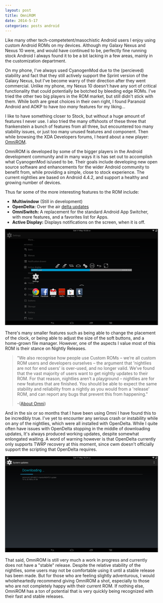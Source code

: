```yaml
---
layout: post
title: OmniROM
date: 2014-5-17
categories: posts android
---
```


Like many other tech-competetent/masochistic Android users I enjoy using custom
Android ROMs on my devices. Although my Galaxy Nexus and Nexus 10 were, and
would have continued to be, perfectly fine running stock Android I always found
it to be a bit lacking in a few areas, mainly in the customization department.

On my phone, I've always used CyanogenMod due to the (percieved) stability and
fact that they still actively support the Sprint version of the Galaxy Nexus,
but I've become warry of their direction after they went commercial. Unlike my 
phone, my Nexus 10 doesn't have any sort of critical functionality that 
could potentially be botched by bleeding edge ROMs. I've tried the other two 
big players in the ROM market, but still didn't stick with them. While both are
great choices in their own right, I found Paranoid Android and AOKP to have 
*too many* features for my liking... 

I like to have something closer to Stock, but without a huge amount of features 
I never use. I also tried the many offshoots of these three that frankenstein 
a bunch of features from all three, but encountered too many stability issues, 
or just too many unused features and component. Then while browsing the XDA 
Developers forums, I heard about a new player: [OmniROM][omni].

OmniROM is developed by some of the bigger players in the Android development
community and in many ways it is has set out to accomplish what CyanogenMod 
is/used to be. Their goals include developing new open source software and 
enhancements for the wider Android community to benefit from, while providing
a simple, close to stock experience. The current nightlies are based on Android
4.4.2, and support a healthy and growing number of devices.

Thus far some of the more interesting features to the ROM include:

* **Multiwindow** (Still in development)
* **OpenDelta:** Over the air [delta updates][delta]
* **OmniSwitch:** A replacement for the standard Android App Switcher, with more 
features, and a favorites list for Apps.
* **Active Display:** Displays notifications on the screen, when it is off.

![omniswitch](/img/omniswitch-thumb.png)

There's many smaller features such as being able to change the placement of the
clock, or being able to adjust the size of the soft buttons, and a home-grown 
file manager. However, one of the aspects I value most of this ROM is their 
stance on Nightly Releases.


>"We also recognise how people use Custom ROMs – we’re all custom ROM users and
>developers ourselves – the argument that 'nightlies are not for end users' is
>over-used, and no longer valid. We’ve found that the vast majority of users
>want to get nightly updates to their ROM. For that reason, nightlies aren’t a
>playground – nightlies are for new features that are finished. You should be
>able to expect the same stability and reliability from a nightly as you would
>from a 'release' ROM, and can report any bugs that prevent this from happening."
>
>-([About Omni][about])

And in the six or so months that I have been using Omni I have found this to be
incredibly true. I've yet to encounter any serious crash or instability while
on any of the nightlies, which were all installed with OpenDelta. While I quite
often have issues with OpenDelta stopping in the middle of downloading updates,
It's always produced working updates, despite somewhat enlongated waiting. A
word of warning however is that OpenDelta currently only supports TWRP
recovery at this moment, since cwm doesn't officially support the scripting 
that OpenDelta requires.

![opendelta](/img/opendelta-thumb.png)

That said, OmniROM is still very much a work in progress and currently does not
have a "stable" release. Despite the relative stability of the nightlies, some
users may not be comfortable using it until a stable release has been made. But
for those who are feeling slightly adventurous, I would wholeheartedly
recommend giving OmniROM a shot, especially to those who are not completely
happy with their current ROM. If nothing else, OmniROM has a ton of potential
that is very quickly being recognized with their fast and stable releases.

[omni]: http://omnirom.org/
[delta]: http://en.wikipedia.org/wiki/Delta_update
[about]: http://omnirom.org/about/
